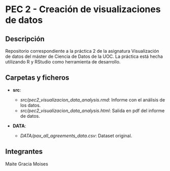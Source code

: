 
# PEC 2 - Creación de visualizaciones de datos 


## Descripción  

Repositorio correspondiente a la práctica 2 de la asignatura Visualización de datos
del máster de Ciencia de Datos de la UOC. La práctica está hecha utilizando R y RStudio como herramienta de desarrollo.


## Carpetas y ficheros  

- **src**:
    - *src/pec2_visualizacion_data_analysis.rmd*: Informe con el análisis de los datos.
    - *src/pec2_visualizacion_data_analysis.html*: Salida en pdf del informe de datos.
    
- **DATA**:
    - *DATA/pax_all_agreements_data.csv*: Dataset original.



## Integrantes  

Maite Gracia Moises
